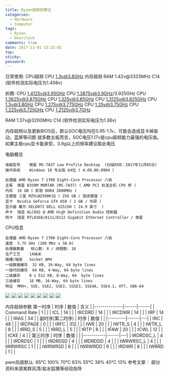 ```yaml
---
title: Ryzen超频折腾记
categories:
  - Hardware
  - Computer
tags:
  - Ryzen
  - Overclock
comments: true
date: 2017-11-01 13:32:02
top:
sticky:
password:
---
```


日常使用:
CPU超频
CPU 1.3v@3.8GHz
内存超频
RAM 1.42v@3333MHz C14
(软件检测实际电压为1.408v)

<!-- more -->
折腾:
CPU 1.4125v@3.95GHz
CPU 1.3875v@3.9GHz/3.925GHz
CPU 1.3625v@3.875GHz
CPU 1.325v@3.85GHz
CPU 1.3125v@3.825GHz
CPU 1.3v@3.8GHz
CPU 1.275v@3.775GHz
CPU 1.25v@3.75GHz
CPU 1.225v@3.725GHz
CPU 1.2125v@3.7GHz

RAM 1.37v@3200MHz C14
(软件检测实际电压为1.36v)

内存超频以及更新BIOS后，默认SOC电压均在0.95-1.1v，可能会造成显卡掉驱动，蓝屏等问题
就多数主板而言，SOC电压1.17v是cpu超频能力最强的电压值。如果主板cpu显卡能承受，3.9g以上的频率建议取此电压

电脑概览
```	
电脑型号	微星 MS-7A37 Low Profile Desktop  (扫描时间：2017年11月05日)
操作系统	Windows 10 专业版 64位 ( 4.09.00.0904 )
	
处理器	AMD Ryzen 7 1700 Eight-Core Processor 八核
主板	微星 B350M MORTAR (MS-7A37) ( AMD PCI 标准主机 CPU 桥 )
内存	16 GB ( 影驰 DDR4 3000MHz )
主硬盘	三星 MZVLW2560K1Q ( 256 GB / 固态硬盘 )
显卡	Nvidia GeForce GTX 650 ( 1 GB / 华硕 )
显示器	戴尔 DELD072 DELL U2515H ( 24.9 英寸  )
声卡	瑞昱 ALC892 @ AMD High Definition Audio 控制器
网卡	瑞昱 RTL8168/8111/8112 Gigabit Ethernet Controller / 微星
```
CPU信息
```	
处理器	AMD Ryzen 7 1700 Eight-Core Processor 八核
速度	3.75 GHz (100 MHz x 38.0)
处理器数量	核心数: 8 / 线程数: 16
生产工艺	14纳米
插槽/插座	Socket AM4
一级数据缓存	32 KB, 16-Way, 64 byte lines
一级代码缓存	64 KB, 4-Way, 64 byte lines
二级缓存	8 x 512 KB, 8-Way, 64  byte lines
三级缓存	16 MB, 16-Way, 64 byte lines
特征	MMX+, SSE, SSE2, SSE3, SSSE3, SSE4A, SSE4.1, HTT, X86-64
```
![](/images/ryzen/MSI_SnapShot.bmp)
![](/images/ryzen/MSI_SnapShot_00.bmp)
![](/images/ryzen/MSI_SnapShot_01.bmp)
![](/images/ryzen/MSI_SnapShot_02.bmp)
![](/images/ryzen/MSI_SnapShot_03.bmp)
![](/images/ryzen/MSI_SnapShot_04.bmp)
![](/images/ryzen/B350M-MORTAR-1700@3.75g-gamer3000-3333c14.PNG)
![](/images/ryzen/aida64-memorybench20170719224900.png)
![](/images/ryzen/aida64-memoryinfo20170727185417.png)

内存超频参数
第一时序
| 时序         | 数值 | 含义 |
|--------------|------|------|
| Command Rate | 1    |      |
| tCL          | 14   |      |
| tRCDRD       | 14   |      |
| tRCDWR       | 14   |      |
| tRP          | 14   |      |
| tRAS         | 34   |      |
副时序(第二时序)
| 时序    | 数值 |   |
|---------|------|---|
| tRC     | 48   |   |
| tRCPAGE | 0    |   |
| tRFC    | 312  |   |
| tWR     | 20   |   |
| tWTR_S  | 4    |   |
| tWTR_L  | 8    |   |
| tRRD_S  | 5    |   |
| tRRD_L  | 5    |   |
| tRTP    | 8    |   |
| tFAW    | 20   |   |
| tCWL    | 12   |   |
| tCKE    | 4    |   |
第三时序
| 时序      | 数值 |   |
|-----------|------|---|
| tRDRDSC_L | 4    |   |
| tRDRDSC   | 1    |   |
| tRDRDSD   | 4    |   |
| tRDRDDD   | 4    |   |
| tWRWRSC_L | 4    |   |
| tWRWRSC   | 1    |   |
| tWRWRSD   | 6    |   |
| tWRWRDD   | 6    |   |
| tRDWR     | 8    |   |
| tWRRD     | 1    |   |

pwm风扇默认:
85°C 100%
70°C 63%
55°C 38%
40°C 13%
参考文章：
部分资料来源某群风清/盐水狐狸等经验指导